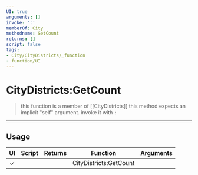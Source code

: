 ```yaml
---
UI: true
arguments: []
invoke: ':'
memberOf: City
methodname: GetCount
returns: []
script: false
tags:
- City/CityDistricts/_function
- function/UI
---
```

# CityDistricts:GetCount
> this function is a member of [[CityDistricts]]
> this method expects an implicit "self" argument. invoke it with `:`
-----
## Usage
|  UI | Script | Returns | Function | Arguments |
|:---:|:------:|-------:|:--------:|:---------|
|✓| ||CityDistricts:GetCount||
